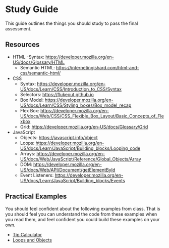 # Study Guide 

This guide outlines the things you should study to pass the final assessment. 

## Resources 

- HTML
	-Syntax: https://developer.mozilla.org/en-US/docs/Glossary/HTML
	- Semantic HTML: https://internetingishard.com/html-and-css/semantic-html/
- CSS
	- Syntax: https://developer.mozilla.org/en-US/docs/Learn/CSS/Introduction_to_CSS/Syntax
	- Selectors: https://flukeout.github.io
	- Box Model: https://developer.mozilla.org/en-US/docs/Learn/CSS/Styling_boxes/Box_model_recap
	- Flex Box: https://developer.mozilla.org/en-US/docs/Web/CSS/CSS_Flexible_Box_Layout/Basic_Concepts_of_Flexbox
	- Grid: https://developer.mozilla.org/en-US/docs/Glossary/Grid
- JavaScript
	- Objects: https://javascript.info/object
	- Loops: https://developer.mozilla.org/en-US/docs/Learn/JavaScript/Building_blocks/Looping_code
	- Arrays: https://developer.mozilla.org/en-US/docs/Web/JavaScript/Reference/Global_Objects/Array
	- DOM: https://developer.mozilla.org/en-US/docs/Web/API/Document/getElementById
	- Event Listeners: https://developer.mozilla.org/en-US/docs/Learn/JavaScript/Building_blocks/Events
	
## Practical Examples
	
You should feel confident about the following examples from class. That is you should feel you can understand the code from these examples when you read them, and feel confident you could build these examples on your own. 

- [Tip Calculator](solutions/tip-calculator/)
- [Loops and Objects](solutions/loops-and-objects)
	
	




